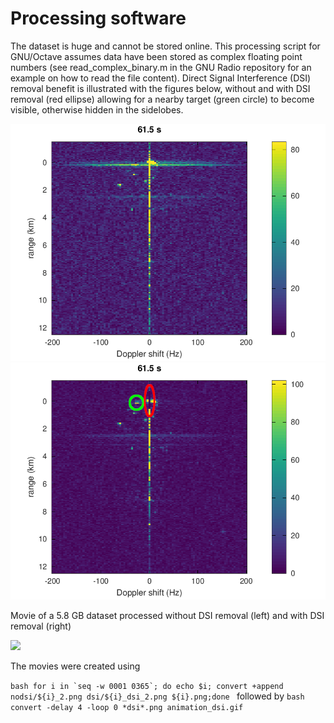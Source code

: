 # Processing software

The dataset is huge and cannot be stored online. This processing script for GNU/Octave assumes data
have been stored as complex floating point numbers (see read_complex_binary.m in the GNU Radio repository
for an example on how to read the file content). Direct Signal Interference (DSI) removal benefit is illustrated 
with the figures below, without and with DSI removal (red ellipse) allowing for a nearby target (green
circle) to become visible, otherwise hidden in the sidelobes.

<img src="0123_2.png">
<img src="0123_dsi_2.png">

Movie of a 5.8 GB dataset processed without DSI removal (left) and with DSI removal (right)

<img src="animation.gif">

The movies were created using

``bash
for i in `seq -w 0001 0365`; do echo $i; convert +append nodsi/${i}_2.png dsi/${i}_dsi_2.png ${i}.png;done
``
followed by
``bash
convert -delay 4 -loop 0 *dsi*.png animation_dsi.gif
``
